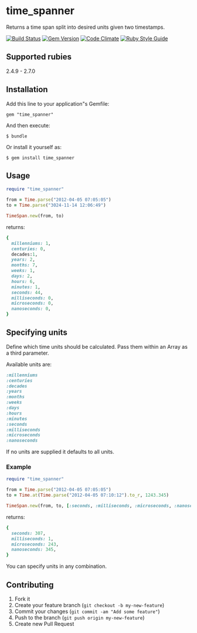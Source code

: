 time_spanner
============

Returns a time span split into desired units given two timestamps.

[![Build Status](https://secure.travis-ci.org/shlub/time_spanner.png?branch=master)](http://travis-ci.org/shlub/time_spanner)
[![Gem Version](https://badge.fury.io/rb/time_spanner.png)](http://badge.fury.io/rb/time_spanner)
[![Code Climate](https://codeclimate.com/github/shlub/time_spanner.png)](https://codeclimate.com/github/shlub/time_spanner)
[![Ruby Style Guide](https://img.shields.io/badge/code_style-standard-brightgreen.svg)](https://github.com/testdouble/standard)

## Supported rubies

2.4.9 - 2.7.0

## Installation

Add this line to your application"s Gemfile:

    gem "time_spanner"

And then execute:

    $ bundle

Or install it yourself as:

    $ gem install time_spanner

## Usage

```ruby
require "time_spanner"

from = Time.parse("2012-04-05 07:05:05")
to = Time.parse("3024-11-14 12:06:49")

TimeSpan.new(from, to) 
```
returns:

```ruby
{
  millenniums: 1, 
  centuries: 0, 
  decades:1, 
  years: 2, 
  months: 7, 
  weeks: 1, 
  days: 2, 
  hours: 6, 
  minutes: 1, 
  seconds: 44, 
  milliseconds: 0, 
  microseconds: 0, 
  nanoseconds: 0,
}
```

## Specifying units

Define which time units should be calculated.
Pass them within an Array as a third parameter.

Available units are:
```ruby
:millenniums
:centuries
:decades
:years
:months
:weeks
:days
:hours
:minutes
:seconds
:milliseconds
:microseconds
:nanoseconds
```

If no units are supplied it defaults to all units.


### Example

```ruby
require "time_spanner"

from = Time.parse("2012-04-05 07:05:05")
to = Time.at(Time.parse("2012-04-05 07:10:12").to_r, 1243.345)

TimeSpan.new(from, to, [:seconds, :milliseconds, :microseconds, :nanoseconds])
```
returns:

```ruby
{
  seconds: 307, 
  milliseconds: 1, 
  microseconds: 243, 
  nanoseconds: 345,
}
```

You can specify units in any combination.

## Contributing

1. Fork it
2. Create your feature branch (`git checkout -b my-new-feature`)
3. Commit your changes (`git commit -am "Add some feature"`)
4. Push to the branch (`git push origin my-new-feature`)
5. Create new Pull Request
